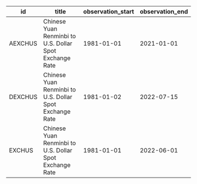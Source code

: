 | id      | title                                                   | observation_start   | observation_end   |
|---------|---------------------------------------------------------|---------------------|-------------------|
| AEXCHUS | Chinese Yuan Renminbi to U.S. Dollar Spot Exchange Rate | 1981-01-01          | 2021-01-01        |
| DEXCHUS | Chinese Yuan Renminbi to U.S. Dollar Spot Exchange Rate | 1981-01-02          | 2022-07-15        |
| EXCHUS  | Chinese Yuan Renminbi to U.S. Dollar Spot Exchange Rate | 1981-01-01          | 2022-06-01        |